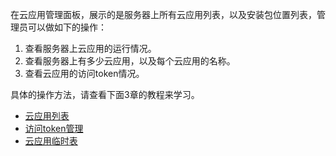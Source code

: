 在云应用管理面板，展示的是服务器上所有云应用列表，以及安装包位置列表，管理员可以做如下的操作：

1. 查看服务器上云应用的运行情况。
2. 查看服务器上有多少云应用，以及每个云应用的名称。
3. 查看云应用的访问token情况。


具体的操作方法，请查看下面3章的教程来学习。

* [云应用列表](云应用列表.md)
* [访问token管理](访问token管理.md)
* [云应用临时表](云应用临时管理列表.md)